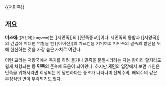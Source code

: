 {{저민족}}

## 개요
**머즈에**<small>([[저언어]]: myźwe)</small>는 [[저민족]]의 [[민족종교]]이다. 
저민족의 통합과 [[저왕국]]의 건립에 지대한 역할을 한 [[아이진]]의 가르침을 기억하고 
저민족의 결속과 발전을 위해 헌신하는 것을 가장 높은 가치로 여긴다.

이런 교리는 저왕국에서 독재를 하려 들거나 민족을 분열시키려는 자는 
왕이라 할지라도 쉽게 처형되는 등 **민족**의 존속에 도움이 되어왔다. 
하지만 **개인**의 입장에서 보면 개인은 민족을 위해서라면 희생되는 게 당연하다는 풍조가 나타나며 전체주의, 배외주의 같은 부정적인 면이 부각되기도 했다.